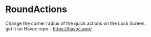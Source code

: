 # RoundActions
Change the corner radius of the quick actions on the Lock Screen.
<br>
get it on Havoc repo - https://havoc.app/
